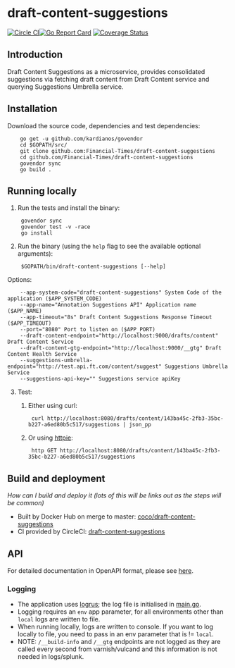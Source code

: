 # draft-content-suggestions

[![Circle CI](https://circleci.com/gh/Financial-Times/draft-content-suggestions/tree/master.png?style=shield)](https://circleci.com/gh/Financial-Times/draft-content-suggestions/tree/master)[![Go Report Card](https://goreportcard.com/badge/github.com/Financial-Times/draft-content-suggestions)](https://goreportcard.com/report/github.com/Financial-Times/draft-content-suggestions) [![Coverage Status](https://coveralls.io/repos/github/Financial-Times/draft-content-suggestions/badge.svg)](https://coveralls.io/github/Financial-Times/draft-content-suggestions)

## Introduction
Draft Content Suggestions as a microservice, provides consolidated suggestions via fetching draft content 
from Draft Content service and querying Suggestions Umbrella service.  

## Installation

Download the source code, dependencies and test dependencies:

        go get -u github.com/kardianos/govendor
        cd $GOPATH/src/
        git clone github.com:Financial-Times/draft-content-suggestions
        cd github.com/Financial-Times/draft-content-suggestions
        govendor sync
        go build .

## Running locally

1. Run the tests and install the binary:

        govendor sync
        govendor test -v -race
        go install

2. Run the binary (using the `help` flag to see the available optional arguments):

        $GOPATH/bin/draft-content-suggestions [--help]

Options:

        --app-system-code="draft-content-suggestions" System Code of the application ($APP_SYSTEM_CODE)
        --app-name="Annotation Suggestions API" Application name ($APP_NAME)
        --app-timeout="8s" Draft Content Suggestions Response Timeout ($APP_TIMEOUT)
        --port="8080" Port to listen on ($APP_PORT)
        --draft-content-endpoint="http://localhost:9000/drafts/content" Draft Content Service
        --draft-content-gtg-endpoint="http://localhost:9000/__gtg" Draft Content Health Service
        --suggestions-umbrella-endpoint="http://test.api.ft.com/content/suggest" Suggestions Umbrella Service
        --suggestions-api-key="" Suggestions service apiKey
        

3. Test:

    1. Either using curl:

            curl http://localhost:8080/drafts/content/143ba45c-2fb3-35bc-b227-a6ed80b5c517/suggestions | json_pp

    1. Or using [httpie](https://github.com/jkbrzt/httpie):

            http GET http://localhost:8080/drafts/content/143ba45c-2fb3-35bc-b227-a6ed80b5c517/suggestions

## Build and deployment
_How can I build and deploy it (lots of this will be links out as the steps will be common)_

* Built by Docker Hub on merge to master: [coco/draft-content-suggestions](https://hub.docker.com/r/coco/draft-content-suggestions/)
* CI provided by CircleCI: [draft-content-suggestions](https://circleci.com/gh/Financial-Times/draft-content-suggestions)

## API

For detailed documentation in OpenAPI format, please see [here](./_ft/api.yml).

### Logging

* The application uses [logrus](https://github.com/Sirupsen/logrus); the log file is initialised in [main.go](main.go).
* Logging requires an `env` app parameter, for all environments other than `local` logs are written to file.
* When running locally, logs are written to console. If you want to log locally to file, you need to pass in an env parameter that is != `local`.
* NOTE: `/__build-info` and `/__gtg` endpoints are not logged as they are called every second from varnish/vulcand and this information is not needed in logs/splunk.
